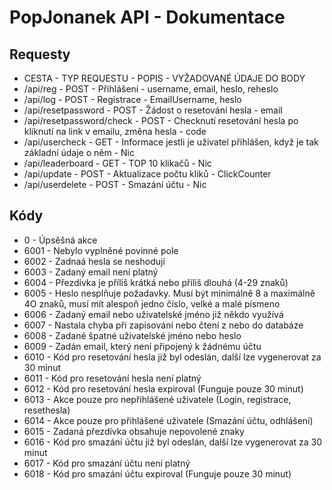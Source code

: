 # PopJonanek API - Dokumentace

## Requesty

- CESTA - TYP REQUESTU - POPIS - VYŽADOVANÉ ÚDAJE DO BODY
- /api/reg - POST - Přihlášení - username, email, heslo, reheslo
- /api/log - POST - Registrace - EmailUsername, heslo
- /api/resetpassword - POST - Žádost o resetování hesla - email
- /api/resetpassword/check - POST - Checknutí resetování hesla po kliknutí na link v emailu, změna hesla - code
- /api/usercheck - GET - Informace jestli je uživatel přihlášen, když je tak základní údaje o něm - Nic
- /api/leaderboard - GET - TOP 10 klikačů - Nic
- /api/update - POST - Aktualizace počtu kliků - ClickCounter
- /api/userdelete - POST - Smazání účtu - Nic

## Kódy

- 0 - Úpsěšná akce
- 6001 - Nebylo vyplněné povinné pole
- 6002 - Zadnaá hesla se neshodují
- 6003 - Zadaný email není platný
- 6004 - Přezdívka je příliš krátká nebo příliš dlouhá (4-29 znaků)
- 6005 - Heslo nesplňuje požadavky. Musí být minimálně 8 a maximálně 4O znaků, musí mít alespoň jedno číslo, velké a malé písmeno
- 6006 - Zadaný email nebo uživatelské jméno již někdo využívá
- 6007 - Nastala chyba při zapisování nebo čtení z nebo do databáze
- 6008 - Zadané špatné uživatelské jméno nebo heslo
- 6009 - Zadán email, který není připojený k žádnému účtu
- 6010 - Kód pro resetování hesla již byl odeslán, další lze vygenerovat za 30 minut
- 6011 - Kód pro resetování hesla není platný
- 6012 - Kód pro resetování hesla expiroval (Funguje pouze 30 minut)
- 6013 - Akce pouze pro nepřihlášené uživatele (Login, registrace, resethesla)
- 6014 - Akce pouze pro přihlášené uživatele (Smazání účtu, odhlášení)
- 6015 - Zadaná přezdívka obsahuje nepovolené znaky
- 6016 - Kód pro smazání účtu již byl odeslán, další lze vygenerovat za 30 minut
- 6017 - Kód pro smazání účtu není platný
- 6018 - Kód pro smazání účtu expiroval (Funguje pouze 30 minut)

